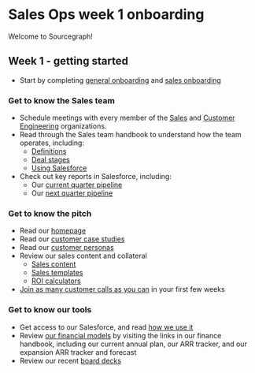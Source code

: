 # Sales Ops week 1 onboarding

Welcome to Sourcegraph!

## Week 1 - getting started

- Start by completing [general onboarding](../../../company-info-and-process/onboarding/index.md#general-onboarding-checklist) and [sales onboarding](../onboarding/index.md)

### Get to know the Sales team

- Schedule meetings with every member of the [Sales](../../../team/org_chart.md#Sales) and [Customer Engineering](../../../team/org_chart.md#Customer-Engineering) organizations.
- Read through the Sales team handbook to understand how the team operates, including:
  - [Definitions](../index.md#definitions)
  - [Deal stages](../index.md#stages)
  - [Using Salesforce](../tools/salesforce.md)
- Check out key reports in Salesforce, including:
  - Our [current quarter pipeline](https://sourcegraph2020.lightning.force.com/lightning/r/Report/00O3t000005SopwEAC/view?queryScope=userFolders)
  - Our [next quarter pipeline](https://sourcegraph2020.lightning.force.com/lightning/r/Report/00O3t000006tKicEAE/view?queryScope=userFolders)

### Get to know the pitch

- Read our [homepage](https://about.sourcegraph.com)
- Read our [customer case studies](https://about.sourcegraph.com/customers)
- Read our [customer personas](../../marketing/process/personas.md)
- Review our sales content and collateral
  - [Sales content](https://drive.google.com/drive/folders/14guSNICPX5bHxUxXIeb1web6MN8z7FA4)
  - [Sales templates](https://drive.google.com/drive/u/0/folders/1eBfRzDDM-fonChy5kumN5m1aS-aZxlYM)
  - [ROI calculators](https://drive.google.com/drive/u/0/folders/1-7K3P-E1ITzbJUOCB6l_LLmb79jZkWJp)
- [Join as many customer calls as you can](../onboarding/joining_customer_calls.md) in your first few weeks

### Get to know our tools

- Get access to our Salesforce, and read [how we use it](../tools/salesforce.md)
- Review [our financial models](../../finance/index.md#sources-of-truth) by visiting the links in our finance handbook, including our current annual plan, our ARR tracker, and our expansion ARR tracker and forecast
- Review our recent [board decks](https://drive.google.com/drive/folders/1UeBRZght8of2RUhDVghl9t6Qj_uVghYo)
